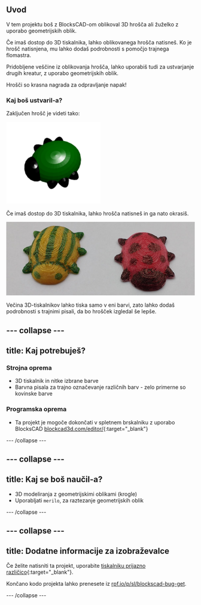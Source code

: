 ## Uvod

V tem projektu boš z BlocksCAD-om oblikoval 3D hrošča ali žuželko z uporabo geometrijskih oblik.

Če imaš dostop do 3D tiskalnika, lahko oblikovanega hrošča natisneš. Ko je hrošč natisnjena, mu lahko dodaš podrobnosti s pomočjo trajnega flomastra.

Pridobljene veščine iz oblikovanja hrošča, lahko uporabiš tudi za ustvarjanje drugih kreatur, z uporabo geometrijskih oblik.

Hrošči so krasna nagrada za odpravljanje napak!

### Kaj boš ustvaril-a?

Zaključen hrošč je videti tako:

![posnetek zaslona](images/bug-complete.png)

Če imaš dostop do 3D tiskalnika, lahko hrošča natisneš in ga nato okrasiš.

![Dokončan projekt](images/bug-showcase.png)

Večina 3D-tiskalnikov lahko tiska samo v eni barvi, zato lahko dodaš podrobnosti s trajnimi pisali, da bo hrošček izgledal še lepše.

--- collapse ---
---
title: Kaj potrebuješ?
---

### Strojna oprema

+ 3D tiskalnik in nitke izbrane barve
+ Barvna pisala za trajno označevanje različnih barv  - zelo primerne so kovinske barve

### Programska oprema

+ Ta projekt je mogoče dokončati v spletnem brskalniku z uporabo BlocksCAD [blockcad3d.com/editor/](https://www.blockscad3d.com/editor){:target="_blank"}

--- /collapse ---

--- collapse ---
---
title: Kaj se boš naučil-a?
---

+ 3D modeliranja z geometrijskimi oblikami (krogle)
+ Uporabljati `merilo`, za raztezanje geometrijskih oblik

--- /collapse ---

--- collapse ---
---
title: Dodatne informacije za izobraževalce
---

Če želite natisniti ta projekt, uporabite [tiskalniku prijazno različico](https://projects.raspberrypi.org/sl-SI/projects/blockscad-bug/print){:target="_blank"}.

Končano kodo projekta lahko prenesete iz [rpf.io/p/sl/blockscad-bug-get](https://rpf.io/p/sl-SI/blockscad-bug-get).

--- /collapse ---
